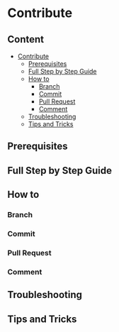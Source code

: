 # Contribute

<!--
This chapter should display all needed information to set up and run the project and how a new joiner can start contributing to the it. Please provide a short introduction here.
-->

## Content

- [Contribute](#contribute)
  - [Prerequisites](#prerequisites)
  - [Full Step by Step Guide](#full-step-by-step-guide)
  - [How to](#how-to)
    - [Branch](#branch)
    - [Commit](#commit)
    - [Pull Request](#pull-request)
    - [Comment](#comment)
  - [Troubleshooting](#troubleshooting)
  - [Tips and Tricks](#tips-and-tricks)

## Prerequisites

<!--
Please provide information about the mandatory and optional prerequisites the user should have in place in order to properly work your code. Don't forget to mention specific versions if needed and use links to tech documentations of your used tools and dependencies.
-->

## Full Step by Step Guide

<!--
In this section you should provide a clear and easy to follow step by step guide on how to set up and run you project. This should also include the installation process on different operating systems. Please also adress the most common errors that users may run into while setting up your project and provide solutions.
-->

## How to

<!--
Please use this section to describe all the Conventions and rules you have in place to ensure a consistent pull request involvement.
-->

### Branch

<!--
Describe what branching model you use in your project and how it works. Also consider using some visualizations like graphs or screenshots.
-->

### Commit

<!--
Please provide information on what rules you have in place for semantic commit messages and give examples on how to write them. We encourage you to use code snippets.
-->

### Pull Request

<!--
In this section you're supposed to epxplain your pull request process. What are your naming conventions, whats the process of recieving code reviews, when and where do you merge your PR - don't be afraid to go into detail about this.
-->

### Comment

<!--
Please discribe your ruleset you use to ensure that the comments you're writing in code reviews are useful for the engineer working on the PR.
-->

## Troubleshooting

<!--
Please provide information of all known problems that occur when setting up your project, using your code or in any other situation working in your project. Every given solution will help save time when others are running into the same problem, the more the better. If helpful, use links to external tech documentation or refer to solutions already described in the setup guide.
-->

## Tips and Tricks

<!--
In this section you're free to add any additional information you think might be useful for your fellow colleagues. Maybe you are using naming conventions or you always send a slack message to the team when you need a code review. Maybe you have some reccomendations for plugins, tools or websites you always use in your daily work. Everything that can be useful to others is welcome to be documented.
-->
